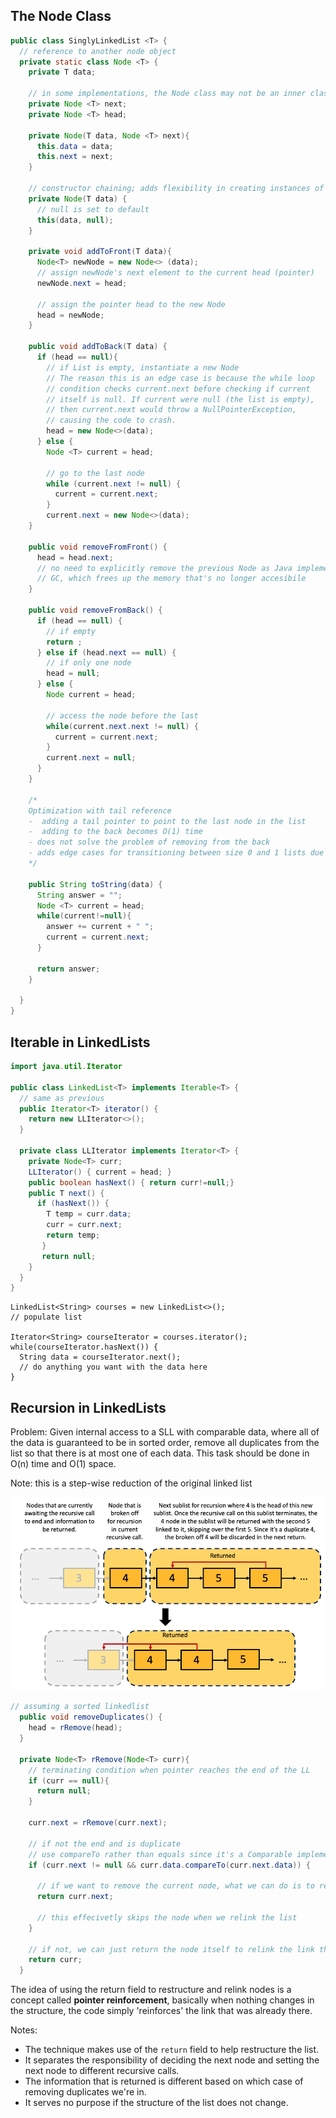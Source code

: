 ## The Node Class
```java
public class SinglyLinkedList <T> {
  // reference to another node object
  private static class Node <T> { 
    private T data;
    
    // in some implementations, the Node class may not be an inner class and just be a separate auxiliary one
    private Node <T> next;
    private Node <T> head;
    
    private Node(T data, Node <T> next){
      this.data = data;
      this.next = next;
    }
    
    // constructor chaining; adds flexibility in creating instances of Node
    private Node(T data) {
      // null is set to default
      this(data, null);
    }
    
    private void addToFront(T data){
      Node<T> newNode = new Node<> (data);
      // assign newNode's next element to the current head (pointer)
      newNode.next = head;
      
      // assign the pointer head to the new Node
      head = newNode;
    }
    
    public void addToBack(T data) {
      if (head == null){
        // if List is empty, instantiate a new Node
        // The reason this is an edge case is because the while loop 
        // condition checks current.next before checking if current 
        // itself is null. If current were null (the list is empty), 
        // then current.next would throw a NullPointerException, 
        // causing the code to crash.
        head = new Node<>(data);
      } else {
        Node <T> current = head;
        
        // go to the last node
        while (current.next != null) {
          current = current.next;
        }
        current.next = new Node<>(data);
    }
      
    public void removeFromFront() {
      head = head.next;
      // no need to explicitly remove the previous Node as Java implements
      // GC, which frees up the memory that's no longer accesibile
    }
      
    public void removeFromBack() {
      if (head == null) {
        // if empty
        return ;
      } else if (head.next == null) {
        // if only one node
        head = null;
      } else {
        Node current = head;
        
        // access the node before the last
        while(current.next.next != null) {
          current = current.next;
        }
        current.next = null;
      }
    }
    
    /*
    Optimization with tail reference
    -  adding a tail pointer to point to the last node in the list
    -  adding to the back becomes O(1) time
    - does not solve the problem of removing from the back
    - adds edge cases for transitioning between size 0 and 1 lists due to the head and tail being interrelated in these cases (either pointing to null or pointing to the same node)
    */   
   
    public String toString(data) {
      String answer = "";
      Node <T> current = head;
      while(current!=null){
        answer += current + " ";
        current = current.next;
      }
      
      return answer;
    }
    
  }
}
```

## Iterable in LinkedLists
```java
import java.util.Iterator

public class LinkedList<T> implements Iterable<T> {
  // same as previous
  public Iterator<T> iterator() {
    return new LLIterator<>();
  }
  
  private class LLIterator implements Iterator<T> {
    private Node<T> curr;
    LLIterator() { current = head; }
    public boolean hasNext() { return curr!=null;}
    public T next() {
      if (hasNext()) {
        T temp = curr.data;
        curr = curr.next;
        return temp;
       }
       return null;
    }
  }
}
```

```
LinkedList<String> courses = new LinkedList<>();
// populate list

Iterator<String> courseIterator = courses.iterator();
while(courseIterator.hasNext()) {
  String data = courseIterator.next();
  // do anything you want with the data here
}
```

## Recursion in LinkedLists

Problem: Given internal access to a SLL with comparable data, where all of the data is guaranteed to be in sorted order, remove all duplicates from the list so that there is at most one of each data. This task should be done in O(n) time and O(1) space.

Note: this is a step-wise reduction of the original linked list

<img src="./recursion.png" alt="Overview of the recursive function" />

```java
// assuming a sorted linkedlist
  public void removeDuplicates() {
    head = rRemove(head);
  }
  
  private Node<T> rRemove(Node<T> curr){
    // terminating condition when pointer reaches the end of the LL
    if (curr == null){
      return null;
    }
    
    curr.next = rRemove(curr.next);
    
    // if not the end and is duplicate
    // use compareTo rather than equals since it's a Comparable implementation
    if (curr.next != null && curr.data.compareTo(curr.next.data)) {

      // if we want to remove the current node, what we can do is to remove the node after it, as in this case
      return curr.next;

      // this effecivetly skips the node when we relink the list
    }
    
    // if not, we can just return the node itself to relink the link that was already there
    return curr;
  }
```

The idea of using the return field to restructure and relink nodes is a concept called **pointer reinforcement**, basically when nothing changes in the structure, the code simply 'reinforces' the link that was already there.

Notes:
- The technique makes use of the `return` field to help restructure the list.
- It separates the responsibility of deciding the next node and setting the next node to different recursive calls.
- The information that is returned is different based on which case of removing duplicates we're in.
- It serves no purpose if the structure of the list does not change.
